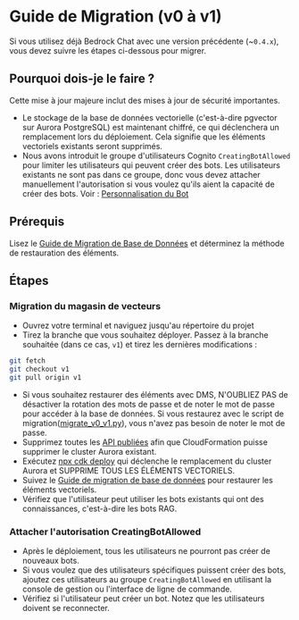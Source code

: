 # Guide de Migration (v0 à v1)

Si vous utilisez déjà Bedrock Chat avec une version précédente (~`0.4.x`), vous devez suivre les étapes ci-dessous pour migrer.

## Pourquoi dois-je le faire ?

Cette mise à jour majeure inclut des mises à jour de sécurité importantes.

- Le stockage de la base de données vectorielle (c'est-à-dire pgvector sur Aurora PostgreSQL) est maintenant chiffré, ce qui déclenchera un remplacement lors du déploiement. Cela signifie que les éléments vectoriels existants seront supprimés.
- Nous avons introduit le groupe d'utilisateurs Cognito `CreatingBotAllowed` pour limiter les utilisateurs qui peuvent créer des bots. Les utilisateurs existants ne sont pas dans ce groupe, donc vous devez attacher manuellement l'autorisation si vous voulez qu'ils aient la capacité de créer des bots. Voir : [Personnalisation du Bot](../../README.md#bot-personalization)

## Prérequis

Lisez le [Guide de Migration de Base de Données](./DATABASE_MIGRATION_fr-FR.md) et déterminez la méthode de restauration des éléments.

## Étapes

### Migration du magasin de vecteurs

- Ouvrez votre terminal et naviguez jusqu'au répertoire du projet
- Tirez la branche que vous souhaitez déployer. Passez à la branche souhaitée (dans ce cas, `v1`) et tirez les dernières modifications :

```sh
git fetch
git checkout v1
git pull origin v1
```

- Si vous souhaitez restaurer des éléments avec DMS, N'OUBLIEZ PAS de désactiver la rotation des mots de passe et de noter le mot de passe pour accéder à la base de données. Si vous restaurez avec le script de migration([migrate_v0_v1.py](./migrate_v0_v1.py)), vous n'avez pas besoin de noter le mot de passe.
- Supprimez toutes les [API publiées](../PUBLISH_API_fr-FR.md) afin que CloudFormation puisse supprimer le cluster Aurora existant.
- Exécutez [npx cdk deploy](../README.md#deploy-using-cdk) qui déclenche le remplacement du cluster Aurora et SUPPRIME TOUS LES ÉLÉMENTS VECTORIELS.
- Suivez le [Guide de migration de base de données](./DATABASE_MIGRATION_fr-FR.md) pour restaurer les éléments vectoriels.
- Vérifiez que l'utilisateur peut utiliser les bots existants qui ont des connaissances, c'est-à-dire les bots RAG.

### Attacher l'autorisation CreatingBotAllowed

- Après le déploiement, tous les utilisateurs ne pourront pas créer de nouveaux bots.
- Si vous voulez que des utilisateurs spécifiques puissent créer des bots, ajoutez ces utilisateurs au groupe `CreatingBotAllowed` en utilisant la console de gestion ou l'interface de ligne de commande.
- Vérifiez si l'utilisateur peut créer un bot. Notez que les utilisateurs doivent se reconnecter.
